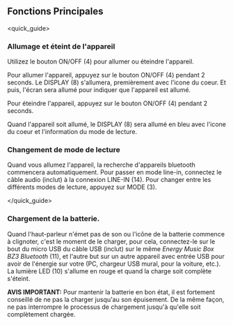 ## Fonctions Principales
<quick_guide>
### Allumage et éteint de l'appareil

Utilizez le bouton ON/OFF (4) pour allumer ou éteindre l'appareil.

Pour allumer l'appareil, appuyez sur le bouton ON/OFF (4) pendant 2 seconds. Le DISPLAY (8) s'allumera, premièrement avec l'icone du coeur. Et puis, l'écran sera allumé pour indiquer que l'appareil est allumé. 

Pour éteindre l'appareil, appuyez sur le bouton ON/OFF (4) pendant 2 seconds.

Quand l'appareil soit allumé, le DISPLAY (8) sera allumé en bleu avec l'icone du coeur et l'information du mode de lecture.

### Changement de mode de lecture

Quand vous allumez l'appareil, la recherche d'appareils bluetooth commencera automatiquement. Pour passer en mode line-in, connectez le câble audio (inclut) à la connexion LINE-IN (14).  Pour changer entre les différents modes de lecture, appuyez sur MODE (3). 

</quick_guide>

### Chargement de la batterie.

Quand l'haut-parleur n'émet pas de son ou l'icône de la batterie commence à clignoter, c'est le moment de le charger, pour cela, connectez-le sur le bout du micro USB du câble USB (inclut) sur le même *Energy Music Box BZ3 Bluetooth* (11), et l'autre but sur un autre appareil avec entrée USB pour avoir de l'énergie sur votre (PC, chargeur USB mural, pour la voiture, etc.). La lumière LED (10) s'allume en rouge et quand la charge soit complète s'éteint.

**AVIS IMPORTANT:** Pour mantenir la batterie en bon état, il est fortement conseillé de ne pas la charger jusqu'au son épuisement. De la même façon, ne pas interrompre le processus de chargement jusqu'à qu'elle soit complètement chargée.
